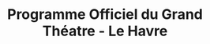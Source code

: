 ---
ref: sol-110-0002
title: "Programme Officiel du Grand Théatre - Le Havre"
author_name: ["unknown author"]
publisher: ["unknown publisher"]
year: "unknown date"
origin: ["France"]
formats: ["programme"]
disciplines: [graphic-design]
tags:
layout: artifact
status: ["scan"]
published: false
int_published: false
image_count:
date_added: 2023-06-16
batch:
---